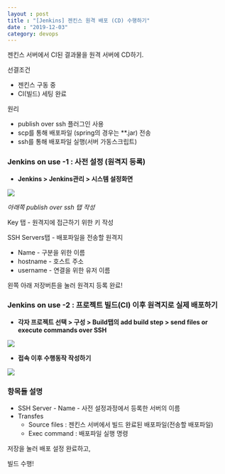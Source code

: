 ```yaml
---
layout : post
title : "[Jenkins] 젠킨스 원격 배포 (CD) 수행하기"
date : "2019-12-03"
category: devops
---
```


젠킨스 서버에서 CI된 결과물을 원격 서버에 CD하기.


선결조건
* 젠킨스 구동 중
* CI(빌드) 세팅 완료

원리
* publish over ssh 플러그인 사용
* scp를 통해 배포파일 (spring의 경우는 **.jar) 전송
* ssh를 통해 배포파일 실행(서버 가동스크립트)

### Jenkins on use -1 : 사전  설정 (원격지 등록)

* **Jenkins > Jenkins관리 > 시스템 설정화면**

<img src="/assets/img/jenkins/jenkins_001.PNG">


*아래쪽 publish over ssh 탭 작성*

Key 탭 - 원격지에 접근하기 위한 키 작성

SSH Servers탭 - 배포파일을 전송할 원격지
* Name - 구분을 위한 이름
* hostname - 호스트 주소
* username - 연결을 위한 유저 이름


왼쪽 아래 저장버튼을 눌러 원격지 등록 완료! 


### Jenkins on use -2 : 프로젝트 빌드(CI) 이후 원격지로 실제 배포하기

* **각자 프로젝트  선택 > 구성 > Build탭의 add build step > send files or execute commands over SSH**
<img src="/assets/img/jenkins/jenkins_002.PNG">

* **접속 이후 수행동작 작성하기**
<img src="/assets/img/jenkins/jenkins_003.PNG">

### 항목들  설명
* SSH Server - Name - 사전 설정과정에서 등록한 서버의 이름
* Transfes
  * Source files : 젠킨스 서버에서 빌드 완료된 배포파일(전송할 배포파일)
  * Exec command : 배포파일 실행 명령

저장을 눌러 배포 설정 완료하고,

빌드 수행!
